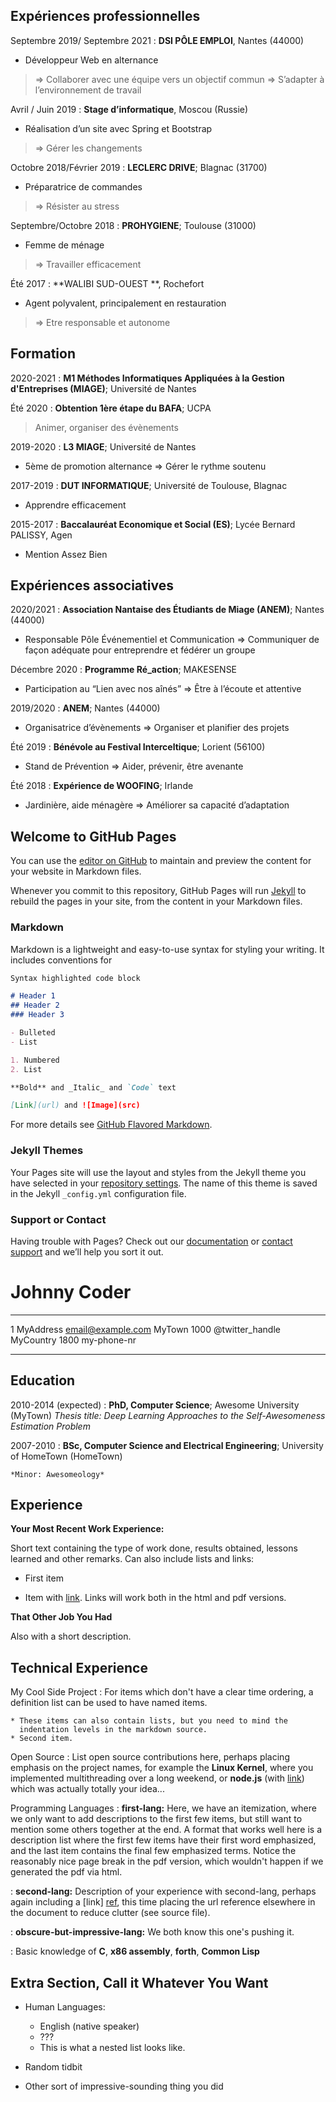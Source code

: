 Expériences professionnelles
---------
Septembre 2019/ Septembre 2021
:   **DSI PÔLE EMPLOI**, Nantes (44000) 
- Développeur Web en alternance
> ⇒ Collaborer avec une équipe vers un objectif commun 
> ⇒ S’adapter à l’environnement de travail

Avril / Juin 2019
:   **Stage d’informatique**, Moscou (Russie)
- Réalisation d’un site avec Spring et Bootstrap
> ⇒ Gérer les changements

Octobre 2018/Février 2019
:   **LECLERC DRIVE**; Blagnac (31700)
- Préparatrice de commandes
> ⇒ Résister au stress

Septembre/Octobre 2018
:   **PROHYGIENE**; Toulouse (31000)
- Femme de ménage
> ⇒ Travailler efficacement 

Été 2017
:   **WALIBI SUD-OUEST **, Rochefort 
- Agent polyvalent, principalement en restauration
> ⇒  Etre responsable et autonome



Formation
---------

2020-2021
:   **M1 Méthodes Informatiques Appliquées à la Gestion d'Entreprises (MIAGE)**; Université de Nantes

Été 2020 
:   **Obtention 1ère étape du BAFA**; UCPA
> Animer, organiser des évènements

2019-2020
:   **L3 MIAGE**;  Université de Nantes
- 5ème de promotion alternance
	  ⇒ Gérer le rythme soutenu
     
2017-2019 
:   **DUT INFORMATIQUE**; Université de Toulouse, Blagnac
- Apprendre efficacement

2015-2017
:   **Baccalauréat Economique et Social (ES)**; Lycée Bernard PALISSY, Agen 
- Mention Assez Bien

Expériences associatives
---------

2020/2021
:   **Association Nantaise des Étudiants de Miage (ANEM)**; Nantes (44000)
- Responsable Pôle Événementiel et Communication
	⇒ Communiquer de façon adéquate pour entreprendre et fédérer un groupe

Décembre 2020
:   **Programme Ré_action**; MAKESENSE
- Participation  au “Lien avec nos aînés”
	⇒ Être à l’écoute et attentive
	
2019/2020
:   **ANEM**; Nantes (44000)
- Organisatrice d’évènements
	⇒ Organiser et planifier des projets

Été 2019
:   **Bénévole au Festival Interceltique**; Lorient (56100)
- Stand de Prévention
	⇒ Aider, prévenir, être avenante

Été 2018
:   **Expérience de WOOFING**; Irlande
- Jardinière, aide ménagère
	⇒ Améliorer sa capacité d’adaptation


## Welcome to GitHub Pages

You can use the [editor on GitHub](https://github.com/MelissaMerat/MelissaMerat.github.io/edit/main/README.md) to maintain and preview the content for your website in Markdown files.

Whenever you commit to this repository, GitHub Pages will run [Jekyll](https://jekyllrb.com/) to rebuild the pages in your site, from the content in your Markdown files.

### Markdown

Markdown is a lightweight and easy-to-use syntax for styling your writing. It includes conventions for

```markdown
Syntax highlighted code block

# Header 1
## Header 2
### Header 3

- Bulleted
- List

1. Numbered
2. List

**Bold** and _Italic_ and `Code` text

[Link](url) and ![Image](src)
```

For more details see [GitHub Flavored Markdown](https://guides.github.com/features/mastering-markdown/).

### Jekyll Themes

Your Pages site will use the layout and styles from the Jekyll theme you have selected in your [repository settings](https://github.com/MelissaMerat/MelissaMerat.github.io/settings/pages). The name of this theme is saved in the Jekyll `_config.yml` configuration file.

### Support or Contact

Having trouble with Pages? Check out our [documentation](https://docs.github.com/categories/github-pages-basics/) or [contact support](https://support.github.com/contact) and we’ll help you sort it out.


Johnny Coder
============

-------------------     ----------------------------
1 MyAddress                        email@example.com
MyTown 1000                          @twitter_handle
MyCountry                           1800 my-phone-nr
-------------------     ----------------------------

Education
---------

2010-2014 (expected)
:   **PhD, Computer Science**; Awesome University (MyTown)
    *Thesis title: Deep Learning Approaches to the Self-Awesomeness
     Estimation Problem*

2007-2010
:   **BSc, Computer Science and Electrical Engineering**; University of
    HomeTown (HomeTown)

    *Minor: Awesomeology*

Experience
----------

**Your Most Recent Work Experience:**

Short text containing the type of work done, results obtained,
lessons learned and other remarks. Can also include lists and
links:

* First item

* Item with [link](http://www.example.com). Links will work both in
  the html and pdf versions.

**That Other Job You Had**

Also with a short description.

Technical Experience
--------------------

My Cool Side Project
:   For items which don't have a clear time ordering, a definition
    list can be used to have named items.

    * These items can also contain lists, but you need to mind the
      indentation levels in the markdown source.
    * Second item.

Open Source
:   List open source contributions here, perhaps placing emphasis on
    the project names, for example the **Linux Kernel**, where you
    implemented multithreading over a long weekend, or **node.js**
    (with [link](http://nodejs.org)) which was actually totally
    your idea...

Programming Languages
:   **first-lang:** Here, we have an itemization, where we only want
    to add descriptions to the first few items, but still want to
    mention some others together at the end. A format that works well
    here is a description list where the first few items have their
    first word emphasized, and the last item contains the final few
    emphasized terms. Notice the reasonably nice page break in the pdf
    version, which wouldn't happen if we generated the pdf via html.

:   **second-lang:** Description of your experience with second-lang,
    perhaps again including a [link] [ref], this time placing the url
    reference elsewhere in the document to reduce clutter (see source
    file). 

:   **obscure-but-impressive-lang:** We both know this one's pushing
    it.

:   Basic knowledge of **C**, **x86 assembly**, **forth**, **Common Lisp**

[ref]: https://github.com/githubuser/superlongprojectname

Extra Section, Call it Whatever You Want
----------------------------------------

* Human Languages:

     * English (native speaker)
     * ???
     * This is what a nested list looks like.

* Random tidbit

* Other sort of impressive-sounding thing you did
